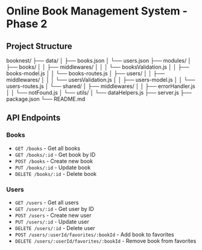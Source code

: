 # Online Book Management System - Phase 2

## Project Structure

booknest/
├── data/
│ ├── books.json
│ └── users.json
├── modules/
│ ├── books/
│ │ ├── middlewares/
│ │ │ └── booksValidation.js
│ │ ├── books-model.js
│ │ └── books-routes.js
│ ├── users/
│ │ ├── middlewares/
│ │ │ └── usersValidation.js
│ │ ├── users-model.js
│ │ └── users-routes.js
│ └── shared/
│ ├── middlewares/
│ │ ├── errorHandler.js
│ │ └── notFound.js
│ └── utils/
│ └── dataHelpers.js
├── server.js
├── package.json
└── README.md

## API Endpoints

### Books

- `GET /books` - Get all books
- `GET /books/:id` - Get book by ID
- `POST /books` - Create new book
- `PUT /books/:id` - Update book
- `DELETE /books/:id` - Delete book

### Users

- `GET /users` - Get all users
- `GET /users/:id` - Get user by ID
- `POST /users` - Create new user
- `PUT /users/:id` - Update user
- `DELETE /users/:id` - Delete user
- `POST /users/:userId/favorites/:bookId` - Add book to favorites
- `DELETE /users/:userId/favorites/:bookId` - Remove book from favorites
